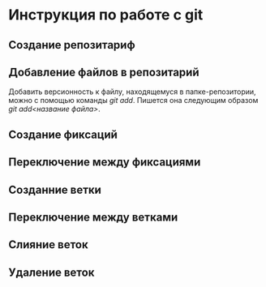 # Инструкция по работе с git

## Создание репозитариф

## Добавление файлов в репозитарий
Добавить версионность к файлу, находящемуся в папке-репозитории, можно с помощью команды *git add*. Пишется она следующим образом *git add<название файла>*.

## Создание фиксаций

## Переключение между фиксациями

## Созданние ветки

## Переключение между ветками

## Слияние веток

## Удаление веток
